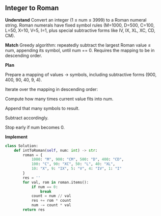 ## Integer to Roman
**Understand**
Convert an integer (1 ≤ num ≤ 3999) to a Roman numeral string.
Roman numerals have fixed symbol rules (M=1000, D=500, C=100, L=50, X=10, V=5, I=1, plus special subtractive forms like IV, IX, XL, XC, CD, CM).

**Match**
Greedy algorithm: repeatedly subtract the largest Roman value ≤ num, appending its symbol, until num == 0. Requires the mapping to be in descending order.

**Plan**

Prepare a mapping of values → symbols, including subtractive forms (900, 400, 90, 40, 9, 4).

Iterate over the mapping in descending order:

Compute how many times current value fits into num.

Append that many symbols to result.

Subtract accordingly.

Stop early if num becomes 0.

**Implement**
```py
class Solution:
    def intToRoman(self, num: int) -> str:
        roman = {
            1000: "M", 900: "CM", 500: "D", 400: "CD",
            100: "C", 90: "XC", 50: "L", 40: "XL",
            10: "X", 9: "IX", 5: "V", 4: "IV", 1: "I"
        }
        res = ''
        for val, rom in roman.items():
            if num == 0:
                break
            count = num // val
            res += rom * count
            num -= count * val
        return res
```